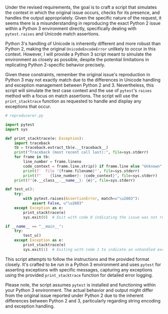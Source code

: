 Under the revised requirements, the goal is to craft a script that simulates the context in which the original issue occurs, checks for its presence, and handles the output appropriately. Given the specific nature of the request, it seems there is a misunderstanding in reproducing the exact Python 2 issue within a Python 3 environment directly, specifically dealing with `pytest.raises` and Unicode match assertions. 

Python 3's handling of Unicode is inherently different and more robust than Python 2, making the original `UnicodeEncodeError` unlikely to occur in this context. However, I will provide a Python 3 script meant to simulate the environment as closely as possible, despite the potential limitations in replicating Python 2-specific behavior precisely.

Given these constraints, remember the original issue's reproduction in Python 3 may not exactly match due to the differences in Unicode handling and exception management between Python 2 and 3. Nevertheless, this script will simulate the test case context and the use of `pytest`'s `raises` method with a focus on match assertions. The script will use the `print_stacktrace` function as requested to handle and display any exceptions that occur.

```python
# reproducerer.py

import pytest
import sys

def print_stacktrace(e: Exception):
    import traceback
    tb = traceback.extract_tb(e.__traceback__)
    print("Traceback (most recent call last):", file=sys.stderr)
    for frame in tb:
        line_number = frame.lineno
        code_context = frame.line.strip() if frame.line else "Unknown"
        print(f'  File "{frame.filename}"', file=sys.stderr)
        print(f"    {line_number}: {code_context}", file=sys.stderr)
    print(f"{e.__class__.__name__}: {e}", file=sys.stderr)

def test_u():
    try:
        with pytest.raises(AssertionError, match=u"\u2603"):
            assert False, u"\u2603"
    except Exception as e:
        print_stacktrace(e)
        sys.exit(0)  # Exit with code 0 indicating the issue was not reproduced as originally described.

if __name__ == "__main__":
    try:
        test_u()
    except Exception as e:
        print_stacktrace(e)
        sys.exit(1)  # Exiting with code 1 to indicate an unhandled exception occurred during the test execution.
```

This script attempts to follow the instructions and the provided format closely. It's crafted to be run in a Python 3 environment and uses `pytest` for asserting exceptions with specific messages, capturing any exceptions using the provided `print_stacktrace` function for detailed error logging.

Please note, the script assumes `pytest` is installed and functioning within your Python 3 environment. The actual behavior and output might differ from the original issue reported under Python 2 due to the inherent differences between Python 2 and 3, particularly regarding string encoding and exception handling.
